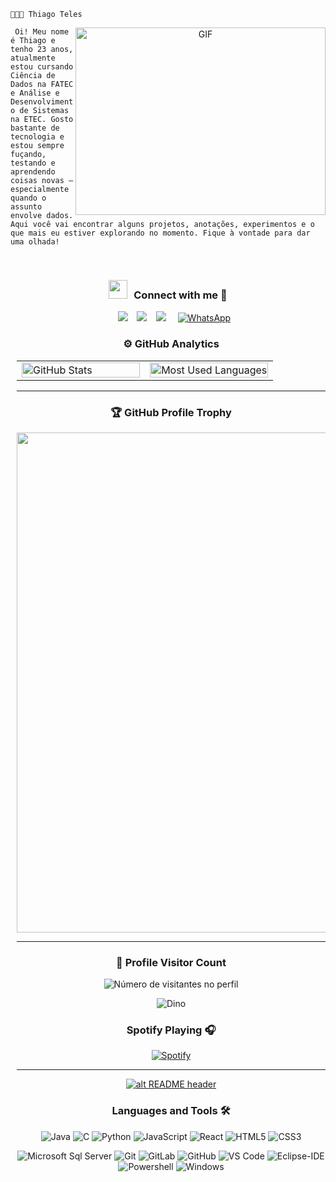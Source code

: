 

 ``` 👨🏼‍💻 Thiago Teles ```  

<a target="_blank" align="center">
  <img align="right" top="500" height="300" width="400" alt="GIF" src="https://media.giphy.com/media/SWoSkN6DxTszqIKEqv/giphy.gif">
</a>



```` Oi! Meu nome é Thiago e tenho 23 anos, atualmente estou cursando Ciência de Dados na FATEC e Análise e Desenvolvimento de Sistemas na ETEC. Gosto bastante de tecnologia e estou sempre fuçando, testando e aprendendo coisas novas — especialmente quando o assunto envolve dados. Aqui você vai encontrar alguns projetos, anotações, experimentos e o que mais eu estiver explorando no momento. Fique à vontade para dar uma olhada!````



<br/>
<h3 align="center" > <img src="https://media.giphy.com/media/iY8CRBdQXODJSCERIr/giphy.gif" width="30" height="30" style="margin-right: 10px;">Connect with me 🤝 </h3>

<p align="center">

 <div align="center"  class="icons-social" style="margin-left: 10px;">
        <a style="margin-left: 10px;"  target="_blank" href="https://www.linkedin.com/in/thiago-teles-85890720b/">
			<img src="https://img.icons8.com/doodle/40/000000/linkedin--v2.png"></a>
        <a style="margin-left: 10px;" target="_blank" href="https://github.com/100rabhcsmc">
		<img src="https://img.icons8.com/doodle/40/000000/github--v1.png"></a>
		<a style="margin-left: 10px;" target="_blank" href="https://stackoverflow.com/users/12053852/saurabh-chavan?tab=profile">
		<a style="margin-left: 1px;" target="_blank" href="https://www.youtube.com/@telesvfx8780">
				<img src="https://img.icons8.com/doodle/1x/youtube--v2.png" ></a>
         <a href="https://wa.me/5511972619400" target="_blank" style="margin-left: 15px;">
    <img src="https://img.icons8.com/doodle/40/000000/whatsapp.png" alt="WhatsApp">
  </a>
		

</p>

### ⚙️ GitHub Analytics

<table>
  <tr>
    <td width="50%">
      <img
        src="https://github-readme-stats.vercel.app/api?username=telesvfx&theme=dark&hide_border=false&include_all_commits=true&count_private=true&show_icons=true"
        width="100%"
        alt="GitHub Stats"
      />
    </td>
    <td width="50%">
      <img
        src="https://github-readme-stats.vercel.app/api/top-langs/?username=telesvfx&theme=dark&hide_border=false&layout=compact&langs_count=8"
        width="100%"
        alt="Most Used Languages"
      />
    </td>
  </tr>
</table>

--- 

### 🏆 GitHub Profile Trophy

<p align="center">
  <a
    href="https://github.com/telesvfx"
    title="repositório de troféus"
  >
    <img
      width="800"
      src="https://github-profile-trophy.vercel.app/?username=telesvfx&column=8&theme=darkhub&no-frame=true&no-bg=true"
    />
  </a>
</p>

---

<div align="center">
  <h3><b>📍 Profile Visitor Count</b></h3>
</div>

<p align="center">
  <img
    src="https://profile-counter.glitch.me/telesvfx/count.svg"
    alt="Número de visitantes no perfil"
  />
</p>

![Dino](https://raw.githubusercontent.com/sanket9006/sanket9006/master/dino.gif)


### Spotify Playing 🎧

[![Spotify](https://novatorem.bgstatic.vercel.app/api/spotify)](https://open.spotify.com/playlist/6NzxT5CXhnKHAvXLDAC6Ba?si=QjfKMtgVToSSj3IyHSRhjQ&pi=UrWTDkMGQYmQw)

---
<a href="https://drive.google.com/uc?export=download&id=15B9sVQpIXlQ2JeYOm9V5SNiLHiInW9tU" target="_blank" rel="download org image">![alt README header](https://github.com/zmcx16/zmcx16/blob/master/images/kanban1-demo.jpg?raw=true)</a>

### Languages and Tools 🛠 

![Java](http://img.shields.io/badge/-Java-5B4638?style=flat-square&logo=java&logoColor=ffffff)
![C](http://img.shields.io/badge/-C-A8B9CC?style=flat-square&logo=c&logoColor=ffffff)
![Python](http://img.shields.io/badge/-Python-3776AB?style=flat-square&logo=python&logoColor=ffffff)
![JavaScript](https://img.shields.io/badge/-JavaScript-%23F7DF1C?style=flat-square&logo=javascript&logoColor=000000&labelColor=%23F7DF1C&color=%23FFCE5A)
![React](https://img.shields.io/badge/-React-61DAFB?style=flat-square&logo=react&logoColor=ffffff)
![HTML5](https://img.shields.io/badge/-HTML5-%23E44D27?style=flat-square&logo=html5&logoColor=ffffff)
![CSS3](https://img.shields.io/badge/-CSS3-%231572B6?style=flat-square&logo=css3)

![Microsoft Sql Server](https://img.shields.io/badge/-Sql%20Server-CC2927?style=flat-square&logo=microsoft-sql-server&logoColor=ffffff)
![Git](https://img.shields.io/badge/-Git-%23F05032?style=flat-square&logo=git&logoColor=%23ffffff)
![GitLab](https://img.shields.io/badge/-GitLab-FCA121?style=flat-square&logo=gitlab)
![GitHub](https://img.shields.io/badge/-GitHub-181717?style=flat-square&logo=github)
![VS Code](http://img.shields.io/badge/-VS%20Code-007ACC?style=flat-square&logo=visual-studio-code&logoColor=ffffff)
![Eclipse-IDE](http://img.shields.io/badge/-Eclipse-2C2255?style=flat-square&logo=eclipse&logoColor=ffffff)
![Powershell](http://img.shields.io/badge/-Powershell-5391FE?style=flat-square&logo=powershell&logoColor=ffffff)
![Windows](http://img.shields.io/badge/-Windows-0078D6?style=flat-square&logo=windows&logoColor=ffffff)
